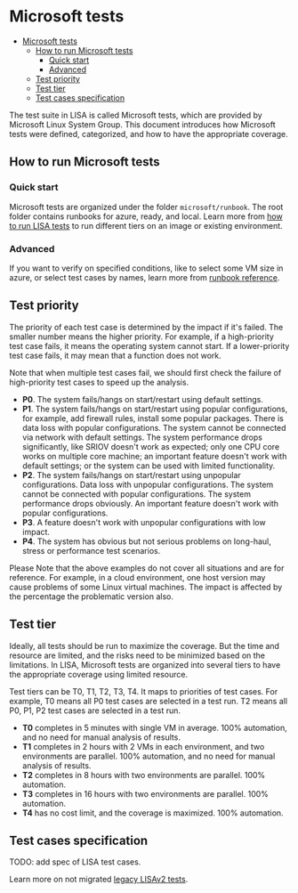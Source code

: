 # Microsoft tests

- [Microsoft tests](#microsoft-tests)
  - [How to run Microsoft tests](#how-to-run-microsoft-tests)
    - [Quick start](#quick-start)
    - [Advanced](#advanced)
  - [Test priority](#test-priority)
  - [Test tier](#test-tier)
  - [Test cases specification](#test-cases-specification)

The test suite in LISA is called Microsoft tests, which are provided by Microsoft Linux System Group. This document introduces how Microsoft tests were defined, categorized, and how to have the appropriate coverage.

## How to run Microsoft tests

### Quick start

Microsoft tests are organized under the folder `microsoft/runbook`. The root folder contains runbooks for azure, ready, and local. Learn more from [how to run LISA tests](run.md) to run different tiers on an image or existing environment.

### Advanced

If you want to verify on specified conditions, like to select some VM size in azure, or select test cases by names, learn more from [runbook reference](runbook.md).

## Test priority

The priority of each test case is determined by the impact if it's failed. The smaller number means the higher priority. For example, if a high-priority test case fails, it means the operating system cannot start. If a lower-priority test case fails, it may mean that a function does not work.

Note that when multiple test cases fail, we should first check the failure of high-priority test cases to speed up the analysis.

- **P0**. The system fails/hangs on start/restart using default settings.
- **P1**. The system fails/hangs on start/restart using popular configurations, for example, add firewall rules, install some popular packages. There is data loss with popular configurations. The system cannot be connected via network with default settings. The system performance drops significantly, like SRIOV doesn't work as expected; only one CPU core works on multiple core machine; an important feature doesn't work with default settings; or the system can be used with limited functionality.
- **P2**. The system fails/hangs on start/restart using unpopular configurations. Data loss with unpopular configurations. The system cannot be connected with popular configurations. The system performance drops obviously. An important feature doesn't work with popular configurations.
- **P3**. A feature doesn't work with unpopular configurations with low impact.
- **P4**. The system has obvious but not serious problems on long-haul, stress or performance test scenarios.

Please Note that the above examples do not cover all situations and are for reference. For example, in a cloud environment, one host version may cause problems of some Linux virtual machines. The impact is affected by the percentage the problematic version also.

## Test tier

Ideally, all tests should be run to maximize the coverage. But the time and resource are limited, and the risks need to be minimized based on the limitations. In LISA, Microsoft tests are organized into several tiers to have the appropriate coverage using limited resource.

Test tiers can be T0, T1, T2, T3, T4. It maps to priorities of test cases. For example, T0 means all P0 test cases are selected in a test run. T2 means all P0, P1, P2 test cases are selected in a test run.

- **T0** completes in 5 minutes with single VM in average. 100% automation, and no need for manual analysis of results.
- **T1** completes in 2 hours with 2 VMs in each environment, and two environments are parallel. 100% automation, and no need for manual analysis of results.
- **T2** completes in 8 hours with two environments are parallel. 100% automation.
- **T3** completes in 16 hours with two environments are parallel. 100% automation.
- **T4** has no cost limit, and the coverage is maximized. 100% automation.

## Test cases specification

TODO: add spec of LISA test cases.

Learn more on not migrated [legacy LISAv2 tests](https://github.com/microsoft/lisa/blob/master/Documents/LISAv2-TestCase-Statistics.md).
